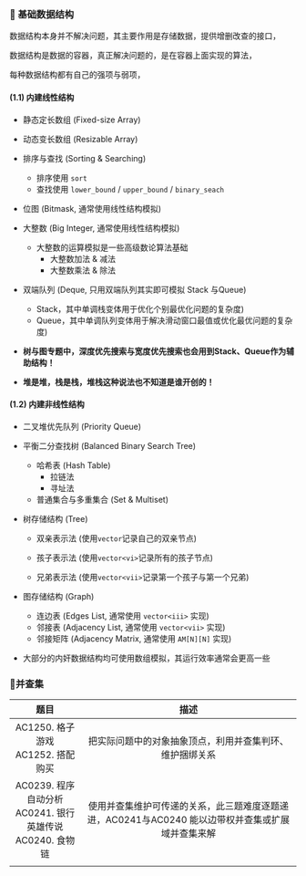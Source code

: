 

### :floppy_disk: 基础数据结构

数据结构本身并不解决问题，其主要作用是存储数据，提供增删改查的接口，

数据结构是数据的容器，真正解决问题的，是在容器上面实现的算法，

每种数据结构都有自己的强项与弱项，



#### (1.1) 内建线性结构

- 静态定长数组 (Fixed-size Array)
- 动态变长数组 (Resizable Array)
- 排序与查找 (Sorting & Searching)
  - 排序使用 `sort`
  -   查找使用 `lower_bound` / `upper_bound` /  `binary_seach`
- 位图 (Bitmask, 通常使用线性结构模拟)
- 大整数 (Big Integer, 通常使用线性结构模拟) 
  - 大整数的运算模拟是一些高级数论算法基础
    - 大整数加法 & 减法
    - 大整数乘法 & 除法

- 双端队列 (Deque, 只用双端队列其实即可模拟 Stack 与Queue)
  - Stack，其中单调栈变体用于优化个别最优化问题的复杂度)
  - Queue，其中单调队列变体用于解决滑动窗口最值或优化最优问题的复杂度)
- **树与图专题中，深度优先搜索与宽度优先搜索也会用到Stack、Queue作为辅助结构！**
- **堆是堆，栈是栈，堆栈这种说法也不知道是谁开创的！**



#### (1.2) 内建非线性结构

- 二叉堆优先队列 (Priority Queue)
- 平衡二分查找树 (Balanced Binary Search Tree)
  - 哈希表 (Hash Table)
    - 拉链法
    - 寻址法
  - 普通集合与多重集合 (Set & Multiset)
- 树存储结构 (Tree)
  - 双亲表示法 (使用`vector`记录自己的双亲节点)

  - 孩子表示法 (使用`vector<vi>`记录所有的孩子节点)

  - 兄弟表示法 (使用`vector<vii>`记录第一个孩子与第一个兄弟)

- 图存储结构 (Graph)
  - 连边表 (Edges List, 通常使用 `vector<iii>` 实现)
  - 邻接表 (Adjacency List, 通常使用 `vector<vii>` 实现)
  - 邻接矩阵 (Adjacency Matrix, 通常使用 `AM[N][N]` 实现)

- 大部分的内奸数据结构均可使用数组模拟，其运行效率通常会更高一些







### 🧩并查集

|                             题目                             |                             描述                             |
| :----------------------------------------------------------: | :----------------------------------------------------------: |
|          AC1250. 格子游戏<br/>AC1252. 搭配购买<br/>          |   把实际问题中的对象抽象顶点，利用并查集判环、维护捆绑关系   |
| AC0239. 程序自动分析<br/>AC0241. 银行英雄传说<br/>AC0240. 食物链 | 使用并查集维护可传递的关系，此三题难度逐题递进，AC0241与AC0240 能以边带权并查集或扩展域并查集来解 |
|                                                              |                                                              |







